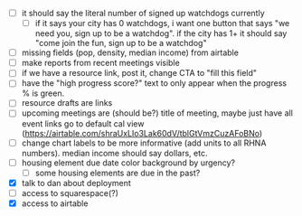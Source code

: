 - [ ] it should say the literal number of signed up watchdogs currently
  - [ ] if it says your city has 0 watchdogs, i want one button that says "we need you, sign up to be a watchdog". if the city has 1+ it should say "come join the fun, sign up to be a watchdog"
- [ ] missing fields (pop, density, median income) from airtable
- [ ] make reports from recent meetings visible
- [ ] if we have a resource link, post it, change CTA to "fill this field"
- [ ] have the "high progress score?" text to only appear when the progress % is green.
- [ ] resource drafts are links
- [ ] upcoming meetings are (should be?) title of meeting, maybe just have all event links go to default cal view (https://airtable.com/shraUxLIo3Lak60dV/tblGtVmzCuzAFoBNo)
- [ ] change chart labels to be more informative (add units to all RHNA numbers). median income should say dollars, etc.
- [ ] housing element due date color background by urgency?
  - [ ] some housing elements are due in the past?
- [x] talk to dan about deployment
- [ ] access to squarespace(?)
- [x] access to airtable
